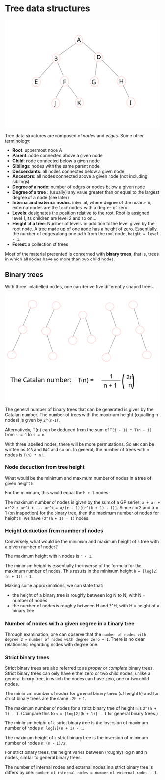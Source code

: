 # Tree data structures #

![](/images/Trees.svg)

Tree data structures are composed of _nodes_ and _edges_. Some other terminology:

+ __Root__: uppermost node A
+ __Parent__: node connected above a given node
+ __Child__: node connected below a given node
+ __Siblings__: nodes with the same parent node
+ __Descendants__: all nodes connected below a given node
+ __Ancestors__: all nodes connected above a given node (not including siblings)
+ __Degree of a node__: number of edges or nodes below a given node
+ __Degree of a tree__ : (usually) any value greater than or equal to the largest degree of a node (see later)
+ __Internal and external nodes__: internal, where degree of the node `> 0`; external nodes are the `leaf` nodes, with a degree of zero
+ __Levels__: designates the position relative to the root. Root is assigned level 1, its children are level 2 and so on...
+ __Height of a tree__: Number of levels, in addition to the level given by the root node. A tree made up of one node has a height of zero. Essentially, the number of edges along one path from the root node, `height = level - 1`.
+ __Forest__: a collection of trees

Most of the material presented is concerned with __binary trees__, that is, trees in which all nodes have no more than two child nodes.

## Binary trees ##

With three unlabelled nodes, one can derive five differently shaped trees.

![](/images/BinaryTrees.svg)

The general number of binary trees that can be generated is given by the Catalan number. The number of trees with the maximum height (equalling n nodes) is given by `2^(n-1)`.

Alternatively, T(n) can be deduced from the sum of `T(i - 1) * T(n - i)` from `i = 1` to `i = n`.

With three labelled nodes, there will be more permutations. So `ABC` can be written as `ACB` and `BAC` and so on. In general, the number of trees with `n` nodes is `T(n) * n!`.

### Node deduction from tree height ###

What would be the minimum and maximum number of nodes in a tree of given height `h`. 

For the minimum, this would equal the `h + 1` nodes. 

The maximum number of nodes is given by the sum of a GP series, `a + ar + ar^2 + ar^3 + ... ar^k = a/(r - 1)[(r^(k + 1) - 1)]`. Since r = 2 and a = 1 (on inspection) for the binary tree, then the maximum number of nodes for height `h`, we have `(2^(h + 1) - 1)` nodes.

### Height deduction from number of nodes ###

Conversely, what would be the minimum and maximum height of a tree with a given number of nodes?

The maximum height with `n` nodes is `n - 1`.

The minimum height is essentially the inverse of the formula for the maximum number of nodes. This results in the minimum height `h = [log[2](n + 1)] - 1`.

Making some approximations, we can state that:

+ the height of a binary tree is roughly between log N to N, with N = number of nodes
+ the number of nodes is roughly between H and 2^H, with H = height of a binary tree

### Number of nodes with a given degree in a binary tree ###

Through examination, one can observe that the `number of nodes with degree 2 = number of nodes with degree zero + 1`.  There is no clear relationship regarding nodes with degree one.

### Strict binary trees ###

Strict binary trees are also referred to as _proper_ or _complete_ binary trees. Strict binary trees can only have either zero or two child nodes, unlike a general binary tree, in which the nodes can have zero, one or two child nodes.

The minimum number of nodes for general binary trees (of height `h`) and for strict binary trees are the same : `2h + 1`.

The maximum number of nodes for a strict binary tree of height `h` is `2^(h + 1) - 1`. (Compare this to `n = [log[2](h + 1)] - 1` for general binary trees.)

The minimum height of a strict binary tree is the inversion of maximum number of nodes `n`: `log[2](n + 1) - 1`.

The maximum height of a strict binary tree is the inversion of minimum number of nodes `n`: `(n - 1)/2`.

For strict binary trees, the height varies between (roughly) log n and n nodes, similar to general binary trees.

The number of internal nodes and external nodes in a strict binary tree is differs by one: `number of internal nodes = number of external nodes - 1`.